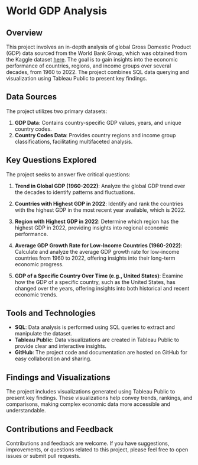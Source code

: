 # World GDP Analysis

## Overview

This project involves an in-depth analysis of global Gross Domestic Product (GDP) data sourced from the World Bank Group, which was obtained from the Kaggle dataset [here](https://www.kaggle.com/datasets/sazidthe1/world-gdp-data). The goal is to gain insights into the economic performance of countries, regions, and income groups over several decades, from 1960 to 2022. The project combines SQL data querying and visualization using Tableau Public to present key findings.

## Data Sources

The project utilizes two primary datasets:

1. **GDP Data**: Contains country-specific GDP values, years, and unique country codes.
2. **Country Codes Data**: Provides country regions and income group classifications, facilitating multifaceted analysis.

## Key Questions Explored

The project seeks to answer five critical questions:

1. **Trend in Global GDP (1960-2022)**: Analyze the global GDP trend over the decades to identify patterns and fluctuations.
   
2. **Countries with Highest GDP in 2022**: Identify and rank the countries with the highest GDP in the most recent year available, which is 2022.

3. **Region with Highest GDP in 2022**: Determine which region has the highest GDP in 2022, providing insights into regional economic performance.

4. **Average GDP Growth Rate for Low-Income Countries (1960-2022)**: Calculate and analyze the average GDP growth rate for low-income countries from 1960 to 2022, offering insights into their long-term economic progress.

5. **GDP of a Specific Country Over Time (e.g., United States)**: Examine how the GDP of a specific country, such as the United States, has changed over the years, offering insights into both historical and recent economic trends.

## Tools and Technologies

- **SQL**: Data analysis is performed using SQL queries to extract and manipulate the dataset.
- **Tableau Public**: Data visualizations are created in Tableau Public to provide clear and interactive insights.
- **GitHub**: The project code and documentation are hosted on GitHub for easy collaboration and sharing.

## Findings and Visualizations

The project includes visualizations generated using Tableau Public to present key findings. These visualizations help convey trends, rankings, and comparisons, making complex economic data more accessible and understandable.

## Contributions and Feedback

Contributions and feedback are welcome. If you have suggestions, improvements, or questions related to this project, please feel free to open issues or submit pull requests.

